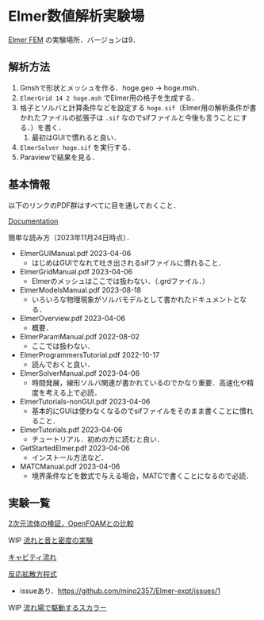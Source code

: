 # Elmer数値解析実験場

[Elmer FEM](https://www.csc.fi/web/elmer) の実験場所．バージョンは9．

## 解析方法

1. Gmshで形状とメッシュを作る．hoge.geo -> hoge.msh．
2. `ElmerGrid 14 2 hoge.msh` でElmer用の格子を生成する．
3. 格子とソルバと計算条件などを設定する `hoge.sif`（Elmer用の解析条件が書かれたファイルの拡張子は `.sif` なのでsifファイルと今後も言うことにする．）を書く．
   1. 最初はGUIで慣れると良い．
4. `ElmerSolver hoge.sif` を実行する．
5. Paraviewで結果を見る．

## 基本情報

以下のリンクのPDF群はすべてに目を通しておくこと．

[Documentation](https://www.nic.funet.fi/pub/sci/physics/elmer/doc/)

簡単な読み方（2023年11月24日時点）．

- ElmerGUIManual.pdf           2023-04-06
  - はじめはGUIでなれて吐き出されるsifファイルに慣れること．
- ElmerGridManual.pdf          2023-04-06
  - Elmerのメッシュはここでは扱わない．（.grdファイル．）
- ElmerModelsManual.pdf        2023-08-18
  - いろいろな物理現象がソルバモデルとして書かれたドキュメントとなる．
- ElmerOverview.pdf            2023-04-06
  - 概要．
- ElmerParamManual.pdf         2022-08-02
  - ここでは扱わない．
- ElmerProgrammersTutorial.pdf 2022-10-17
  - 読んでおくと良い．
- ElmerSolverManual.pdf        2023-04-06
  - 時間発展，線形ソルバ関連が書かれているのでかなり重要．高速化や精度を考える上で必読．
- ElmerTutorials-nonGUI.pdf    2023-04-06
  - 基本的にGUIは使わなくなるのでsifファイルをそのまま書くことに慣れること．
- ElmerTutorials.pdf           2023-04-06
  - チュートリアル．初めの方に読むと良い．
- GetStartedElmer.pdf          2023-04-06
  - インストール方法など．
- MATCManual.pdf               2023-04-06
  - 境界条件などを数式で与える場合，MATCで書くことになるので必読．

## 実験一覧

[2次元流体の検証，OpenFOAMとの比較](2d-flow-verification/README.md)

WIP [流れと音と密度の実験](acoustic/README.md)

[キャビティ流れ](cavity/README.md)

[反応拡散方程式](Gray-Scott/README.md)
- issueあり．https://github.com/mino2357/Elmer-expt/issues/1

WIP [流れ場で駆動するスカラー](scalarDrivenByFluid/README.md)
